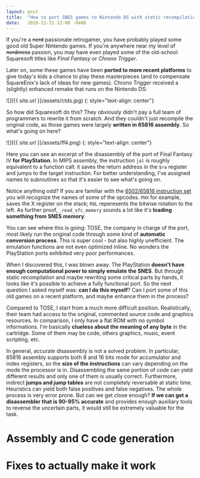 ```yaml
---
layout: post
title:  "How to port SNES games to Nintendo DS with static recompilation"
date:   2016-12-31 12:00 -0400
---
```

If you're a ~~nerd~~ passionate retrogamer, you have probably played some good old Super Nintendo games.
If you're anywhere near my level of ~~nerdiness~~ passion, you may have even played some
of the old-school Squaresoft titles like *Final Fantasy* or *Chrono Trigger*.

Later on, some these games have been **ported to more recent platforms** to give today's kids
a chance to play these masterpieces (and to compensate SquareEnix's lack of ideas for new games).
Chrono Trigger received a (slightly) enhanced remake that runs on the Nintendo DS:

![]({{ site.url }}/assets/ctds.jpg)
{: style="text-align: center"}

So how did Squaresoft do this? They obviously didn't pay a full team of programmers to rewrite it from scratch.
And they couldn't just recompile the original code, as those games were largely **written in 65816 assembly**.
So what's going on here?

![]({{ site.url }}/assets/ff4.png)
{: style="text-align: center"}

Here you can see an excerpt of the disassembly of the port of Final Fantasy IV **for PlayStation**.
In MIPS assembly, the instruction `jal` is roughly equivalent to a function call: it saves the return
address in the `$ra` register and jumps to the target instruction.
For better understanding, I've assigned names to subroutines so that it's easier to see what's going on.

Notice anything odd? If you are familiar with the [6502/65816 instruction set](http://www.defence-force.org/computing/oric/coding/annexe_2/)
you will recognize the names of some of the opcodes. `PHX` for example, saves the X register on the stack;
`ROL` reperesents the bitwise rotation to the left. As further proof, `_read_sfc_memory` sounds a lot like
it's **loading something from SNES memory**.

You can see where this is going: TOSE, the company in charge of the port, most likely run the
original code through some kind of **automatic conversion process**.
This is super cool - but also highly unefficient. The emulation functions are not even optimized
inline. No wonders the PlayStation ports exhibited very poor performances.

When I discovered this, I was blown away. The PlayStation **doesn't have enough computational power
to simply emulate the SNES**. But through static recompilation and maybe rewriting some critical
parts by hands, it looks like it's possible to achieve a fully functional port.
So the next question I asked myself was: **can I do this myself**? Can I port some of this old games
on a recent platform, and maybe enhance them in the process?

Compared to TOSE, I start from a much more difficult position. Realistically, their team had access
to the original, commented source code and graphics resources. In comparison, I only have a flat ROM
with no symbol informations. I'm basically **clueless about the meaning of any byte** in the cartridge.
Some of them may be code, others graphics, music, event scripting, etc.

In general, accurate disassembly is not a solved problem. In particular, 65816 assembly supports
both 8 and 16 bits mode for accumulator and index registers, so the **size of the instructions** can
vary depending on the mode the processor is in. Disassembling the same portion of code can yield different
results and only one of them is usually correct. Furthermore, indirect **jumps and jump tables** are
not completely reversable at static time. Heuristics can yield both false positives and false negatives.
The whole process is very error prone. But can we get close enough? **If we can get a disassembler that
is 90-95% accurate** and provides enough auxiliary tools to reverse the uncertain parts, it would
still be extremely valuable for the task.

# Assembly and C code generation

# Fixes to actually make it work

